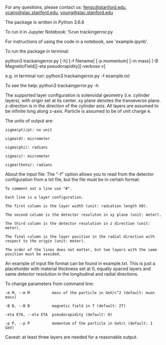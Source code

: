 For any questions, please contact us: fengc@stanford.edu, vcairo@slac.stanford.edu, young@slac.stanford.edu

The package is written in Python 3.6.8

To run it in Jupyter Notebook: %run trackingerror.py

For instructions of using the code in a notebook, see 'example.ipynb'.

To run the package in terminal: 

python3 trackaingerror.py [-h] [-f filename] [-p momentum] [-m mass] [-B MagneticField][-eta pseudorapidity][-verbose v]

e.g. in terminal run: python3 trackaingerror.py -f example.txt

To see the help: python3 trackaingerror.py -h

The supported layer configuration is solenoidal geometry (i.e. cylinder layers), with origin set at its center. 
xy plane denotes the transeverse plane. z-direction is in the direction of the cylinder axis.
All layers are assumed to be infinite long along z-axis.
Particle is assumed to be of unit charge e.

The units of output are:

	sigma(pt)/pt: no unit
	
	sigma(d): micrometer
	
	sigma(phi): radians
	
	sigma(z): micrometer
	
	sigma(theta): radians
	
About the input file: 
The "-f" option allows you to read from the detector configuration from a txt file, but the file must be in certain format:
	
	To comment out a line use "#".
	
	Each line is a layer configuration.
	
	The first column is the layer width (unit: radiation length X0).
	
	The second column is the detector resoluton in xy plane (unit: meter).
	
	The third column is the detector resolution in z direction (unit: meter).
	
	The final column is the layer position in the radial direction with respect to the origin (unit: meter).
	
	The order of the lines does not matter, but two layers with the same position must be avoided.

An example of input file format can be found in example.txt. 
This is just a placeholder with material thickness set at 0, equally spaced layers and same detector resolution in the longitudinal and radial directions.

To change parameters from command line:

	-m M, --m M          mass of the particle in GeV/c^2 (default: muon mass)
	
  	-B B, --B B          magnetic field in T (default: 2T)
	
  	-eta ETA, --eta ETA  pseudorapidity (default: 0)
	
  	-p P, --p P          momentum of the particle in GeV/c (default: 1 GeV)

Caveat: at least three layers are needed for a reasonable output.
